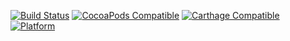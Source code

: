 [![Build Status](https://travis-ci.org/UnitKit/UnitKit.svg)](https://travis-ci.org/UnitKit/UnitKit)
[![CocoaPods Compatible](https://img.shields.io/cocoapods/v/UnitKit.svg)](https://img.shields.io/cocoapods/v/UnitKit.svg)
[![Carthage Compatible](https://img.shields.io/badge/Carthage-compatible-4BC51D.svg?style=flat)](https://github.com/UnitKit/UnitKit)
[![Platform](https://img.shields.io/cocoapods/p/Alamofire.svg?style=flat)](http://cocoadocs.org/docsets/UnitKit)